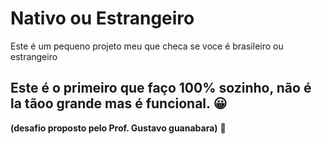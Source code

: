 # Nativo ou Estrangeiro
 Este é um pequeno projeto meu que checa se voce é brasileiro ou estrangeiro 

## Este é o primeiro que faço 100% sozinho, não é la tãoo grande mas é funcional. 😀
**(desafio proposto pelo Prof. Gustavo guanabara)** 👏
 
